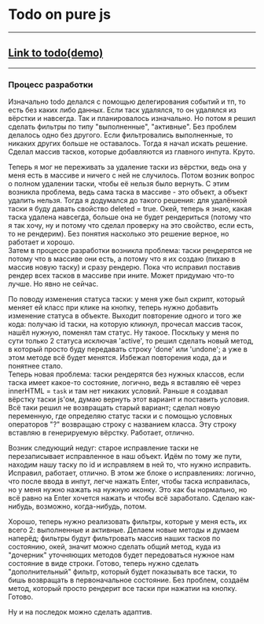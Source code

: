 # Todo on pure js

---

## [Link to todo(demo)](https://junfrenkixp.github.io/todo-js/)


---

### Процесс разработки

Изначально todo делался с помощью делегирования событий и тп, то есть без каких либо данных. Если таск удалялся, то он удалялся из вёрстки и навсегда.
Так и планировалось изначально. Но потом я решил сделать фильтры по типу "выполненные", "активные". Без проблем делалось одно без другого. 
Если фильтровались выполненные, то никаких других больше не оставалось. Тогда я начал искать решение. Сделал массив тасков, которые добавляются из главного инпута. Круто.  

Теперь я мог не переживать за удаление таски из вёрстки, ведь она у меня есть в массиве и ничего с ней не случилось. 
Потом возник вопрос о полном удалении таски, чтобы её нельзя было вернуть. С этим возникла проблема, ведь сама таска в массиве - это объект, а объект удалить нельзя.
Тогда я додумался до такого решения: для удалённой таски я буду давать свойство deleted = true. Окей, теперь я знаю, какая таска удалена навсегда, 
больше она не будет рендериться (потому что я так хочу, ну и потому что сделал проверку на это свойство, если есть, то не рендерим). Без понятия насколько это решение верное, 
но работает и хорошо.  
Затем в процессе разработки возникла проблема: таски рендерятся не потому что в массиве они есть, а потому что я их создаю (пихаю в массив новую таску) 
и сразу рендерю. Пока что исправил поставив рендер всех тасков в массиве при ините. Может придумаю что-то лучше. Но явно не сейчас.  

По поводу изменения статуса таски: у меня уже был скрипт, который меняет ей класс при клике на кнопку, теперь нужно добавить изменение статуса в объекте. 
Выходит повторение одного и того же кода: получаю id таски, на которую кликнул, прочесал массив тасок, нашёл нужную, поменял там статус. Ну такоое.
Поскльку у меня по сути только 2 статуса исключая 'active', то решил сделать новый метод, в который просто буду передавать строку 'done' или 'undone'; 
а уже в этом методе всё будет менятся. Избежал повторения кода, да и понятнее стало.  
Теперь новая проблема: таски рендерятся без нужных классов, если таска имеет 
какое-то состояние, логично, ведь я вставляю её через innerHTML = `task` и там нет никаких условий. Раньше я создавал вёрстку таски js'ом, думаю вернуть этот вариант 
и поставить условия. Всё таки решил не возвращать старый вариант; сделал новую переменную, где определяю статус таски и с помощью условных операторов "?" 
возвращаю строку с названием класса. Эту строку вставляю в генерируемую вёрстку. Работает, отлично.  

Возник следующий недуг: старое исправление таски не перезаписывает исправленное в наш объект. Идём по тому же пути, находим нашу таску по id и исправляем 
в ней то, что нужно исправить. Исправил, работает, отлично. В этом же блоке о исправлениях: логично, что после ввода в инпут, легче нажать Enter, 
чтобы таска исправилась, но у меня нужно нажать на нужную иконку. Это как бы нормально, но всё равно на Enter хочется нажать и чтобы всё заработало.
Сделаю как-нибудь, возможно, когда-нибудь, потом.  

Хорошо, теперь нужно реализовать фильтры, которые у меня есть, их всего 2: выполненные и активные. Делаем новые методы и думаем наперёд; фильтры будут фильтровать массив наших тасков 
по состоянию, окей, значит можно сделать общий метод, куда из "дочерник" уточняющих методов будет передоваться нужное нам состояние в виде строки. Готово, теперь нужно сделать "дополнительный" фильтр, который будет показывать все таски, то бишь возвращать в первоначальное состояние. Без проблем, создаём метод, который просто рендерит все таски при нажатии на кнопку. Готово.  

Ну и на последок можно сделать адаптив.
